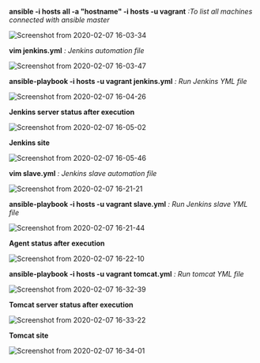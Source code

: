 **ansible -i hosts all -a "hostname" -i hosts -u vagrant** *:To list all machines connected with ansible master*

![Screenshot from 2020-02-07 16-03-34](https://user-images.githubusercontent.com/37663573/74202702-430e1800-4c3b-11ea-8162-6ebd4cf86c3e.png)

**vim jenkins.yml** *: Jenkins automation file*

![Screenshot from 2020-02-07 16-03-47](https://user-images.githubusercontent.com/37663573/74202708-4903f900-4c3b-11ea-904b-ceb953307e04.png)

**ansible-playbook -i hosts -u vagrant jenkins.yml** *: Run Jenkins YML file*

![Screenshot from 2020-02-07 16-04-26](https://user-images.githubusercontent.com/37663573/74202729-55885180-4c3b-11ea-818e-8409e7e40f3f.png)

**Jenkins server status after execution**

![Screenshot from 2020-02-07 16-05-02](https://user-images.githubusercontent.com/37663573/74202748-5de08c80-4c3b-11ea-896a-7508a28d68a1.png)

**Jenkins site**

![Screenshot from 2020-02-07 16-05-46](https://user-images.githubusercontent.com/37663573/74202755-633dd700-4c3b-11ea-9ae0-67b4a47341be.png)

**vim slave.yml** *: Jenkins slave automation file*

![Screenshot from 2020-02-07 16-21-21](https://user-images.githubusercontent.com/37663573/74202766-689b2180-4c3b-11ea-90c5-de9ed1c1577c.png)

**ansible-playbook -i hosts -u vagrant slave.yml**  *: Run Jenkins slave YML file*

![Screenshot from 2020-02-07 16-21-44](https://user-images.githubusercontent.com/37663573/74202769-6f299900-4c3b-11ea-9a17-c133e263dce4.png)

**Agent status after execution**

![Screenshot from 2020-02-07 16-22-10](https://user-images.githubusercontent.com/37663573/74202775-751f7a00-4c3b-11ea-8683-098622633711.png)

**ansible-playbook -i hosts -u vagrant tomcat.yml**  *: Run tomcat YML file*

![Screenshot from 2020-02-07 16-32-39](https://user-images.githubusercontent.com/37663573/74202794-7ea8e200-4c3b-11ea-97a0-55f70675aac5.png)

**Tomcat server status after execution**

![Screenshot from 2020-02-07 16-33-22](https://user-images.githubusercontent.com/37663573/74202808-849ec300-4c3b-11ea-87db-8c36021c511b.png)

**Tomcat site**

![Screenshot from 2020-02-07 16-34-01](https://user-images.githubusercontent.com/37663573/74202816-89fc0d80-4c3b-11ea-9173-85f0a6bfe9a9.png)
